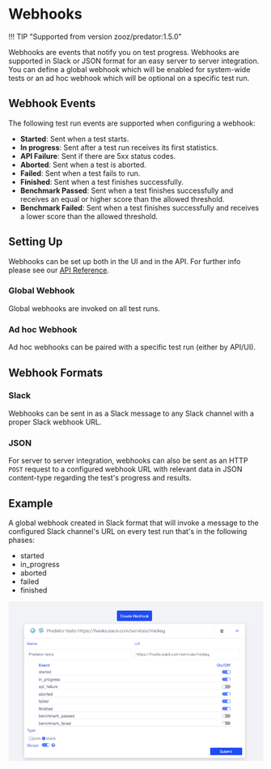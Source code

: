 # Webhooks
!!! TIP "Supported from version zooz/predator:1.5.0"

Webhooks are events that notify you on test progress. 
Webhooks are supported in Slack or JSON format for an easy server to server integration. 
You can define a global webhook which will be enabled for system-wide tests or an ad hoc webhook which will be optional on a specific test run.

## Webhook Events
The following test run events are supported when configuring a webhook:

- **Started**: Sent when a test starts.
- **In progress**: Sent after a test run receives its first statistics.
- **API Failure**: Sent if there are 5xx status codes.
- **Aborted**: Sent when a test is aborted.
- **Failed**: Sent when a test fails to run.
- **Finished**: Sent when a test finishes successfully.
- **Benchmark Passed**: Sent when a test finishes successfully and receives an equal or higher score than the allowed threshold.
- **Benchmark Failed**: Sent when a test finishes successfully and receives a lower score than the allowed threshold.

## Setting Up
Webhooks can be set up both in the UI and in the API. For further info please see our <u>[API Reference](apireference.md)</u>.

### Global Webhook
Global webhooks are invoked on all test runs.

### Ad hoc Webhook
Ad hoc webhooks can be paired with a specific test run (either by API/UI).

## Webhook Formats

### Slack
Webhooks can be sent in as a Slack message to any Slack channel with a proper Slack webhook URL.

### JSON
For server to server integration, webhooks can also be sent as an HTTP `POST` request to a configured webhook URL with relevant data in JSON content-type regarding the test's progress and results.

## Example
A global webhook created in Slack format that will invoke a message to the configured Slack channel's URL on every test run that's in the following phases:

 - started 
 - in_progress
 - aborted
 - failed
 - finished
 
![webhooks](images/create-webhook.png)